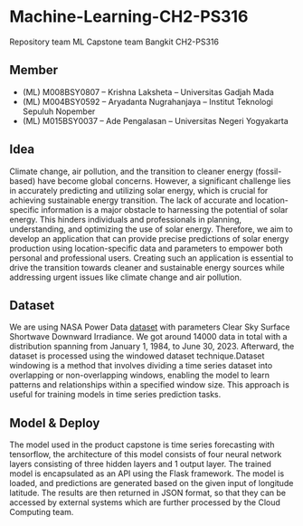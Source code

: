 # Machine-Learning-CH2-PS316
Repository team ML Capstone team Bangkit CH2-PS316

## Member
<ul>
  <li>(ML) M008BSY0807 – Krishna Laksheta – Universitas Gadjah Mada</li>
  <li>(ML) M004BSY0592 – Aryadanta Nugrahanjaya – Institut Teknologi Sepuluh Nopember</li>
  <li>(ML) M015BSY0037 – Ade Pengalasan – Universitas Negeri Yogyakarta</li>
</ul>

## Idea
Climate change, air pollution, and the transition to cleaner energy (fossil-based) have become global concerns. However, a significant challenge lies in accurately predicting and utilizing solar energy, which is crucial for achieving sustainable energy transition. The lack of accurate and location-specific information is a major obstacle to harnessing the potential of solar energy. This hinders individuals and professionals in planning, understanding, and optimizing the use of solar energy. Therefore, we aim to develop an application that can provide precise predictions of solar energy production using location-specific data and parameters to empower both personal and professional users. Creating such an application is essential to drive the transition towards cleaner and sustainable energy sources while addressing urgent issues like climate change and air pollution.

## Dataset
We are using NASA Power Data [dataset](https://power.larc.nasa.gov/data-access-viewer/) with parameters Clear Sky Surface Shortwave Downward Irradiance. We got around 14000 data in total with a distribution spanning from January 1, 1984, to June 30, 2023. Afterward, the dataset is processed using the windowed dataset technique.Dataset windowing is a method that involves dividing a time series dataset into overlapping or non-overlapping windows, enabling the model to learn patterns and relationships within a specified window size. This approach is useful for training models in time series prediction tasks.


## Model & Deploy
The model used in the product capstone is time series forecasting with tensorflow, the architecture of this model consists of four neural network layers consisting of three hidden layers and 1 output layer.  The trained model is encapsulated as an API using the Flask framework. The model is loaded, and predictions are generated based on the given input of longitude latitude. The results are then returned in JSON format, so that they can be accessed by external systems which are further processed by the Cloud Computing team.
